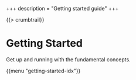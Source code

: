 +++
description = "Getting started guide"
+++

{{> crumbtrail}}

# Getting Started

Get up and running with the fundamental concepts.

{{menu "getting-started-idx"}}
